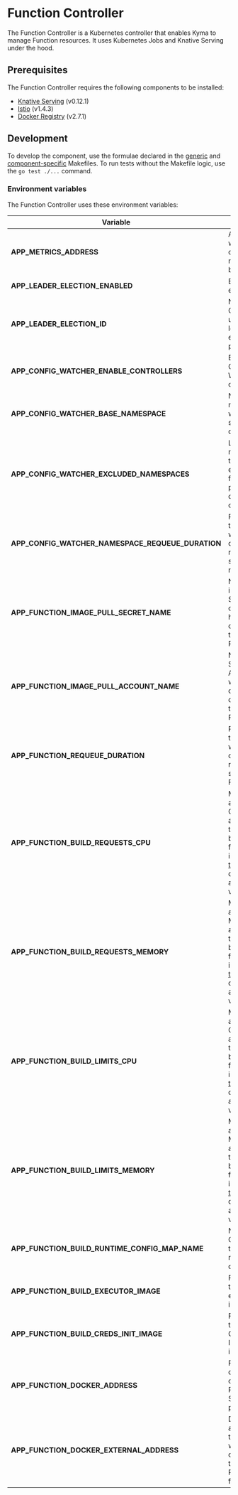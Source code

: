 # Function Controller

The Function Controller is a Kubernetes controller that enables Kyma to manage Function resources. It uses Kubernetes Jobs and Knative Serving under the hood.

## Prerequisites

The Function Controller requires the following components to be installed:

- [Knative Serving](https://github.com/knative/serving/releases) (v0.12.1)
- [Istio](https://github.com/istio/istio/releases) (v1.4.3)
- [Docker Registry](https://github.com/docker/distribution) (v2.7.1)

## Development

To develop the component, use the formulae declared in the [generic](/common/makefiles/generic-make-go.mk) and [component-specific](./Makefile) Makefiles. To run tests without the Makefile logic, use the `go test ./...` command.

### Environment variables

The Function Controller uses these environment variables:

| Variable                                          | Description                                                                                                                                                                                                               | Default value                                                                                                                                              |
| ------------------------------------------------- | ------------------------------------------------------------------------------------------------------------------------------------------------------------------------------------------------------------------------- | ---------------------------------------------------------------------------------------------------------------------------------------------------------- |
| **APP_METRICS_ADDRESS**                           | Address on which controller metrics will be exposed.                                                                                                                                                                      | `:8080`                                                                                                                                                    |
| **APP_LEADER_ELECTION_ENABLED**                   | Enalbe leader election.                                                                                                                                                                                                   | `false`                                                                                                                                                    |
| **APP_LEADER_ELECTION_ID**                        | Name of the ConfigMap used in leader election process.                                                                                                                                                                    | `serverless-controller-leader-election-helper`                                                                                                             |
| **APP_CONFIG_WATCHER_ENABLE_CONTROLLERS**         | Enable Config Watcher controllers.                                                                                                                                                                                        | `true`                                                                                                                                                     |
| **APP_CONFIG_WATCHER_BASE_NAMESPACE**             | Name of the namespace with serverless configuration.                                                                                                                                                                      | `kyma-system`                                                                                                                                              |
| **APP_CONFIG_WATCHER_EXCLUDED_NAMESPACES**        | List of namespaces that are excluded from propagation of configuration.                                                                                                                                                   | `istio-system;knative-eventing;knative-serving;kube-node-lease;kube-public;kube-system;kyma-installer;kyma-integration;kyma-system;tekton-pipelines;natss` |
| **APP_CONFIG_WATCHER_NAMESPACE_REQUEUE_DURATION** | Period of time after which the controller refreshes the status of a namespace.                                                                                                                                            | `1m`                                                                                                                                                       |
| **APP_FUNCTION_IMAGE_PULL_SECRET_NAME**           | Name of the image Pull Secret which contains hashed credentials to the Docker Registry                                                                                                                                    | `function-controller-registry-credentials`                                                                                                                 |
| **APP_FUNCTION_IMAGE_PULL_ACCOUNT_NAME**          | Name of the Service Account which contains credentials to the Docker Registry                                                                                                                                             | `function-controller`                                                                                                                                      |
| **APP_FUNCTION_REQUEUE_DURATION**                 | Period of time after which the controller refreshes the status of a Function CR.                                                                                                                                          | `1m`                                                                                                                                                       |
| **APP_FUNCTION_BUILD_REQUESTS_CPU**               | Minimum amount of CPU assigned to the Job to build the function image. See [this](https://kubernetes.io/docs/concepts/configuration/manage-compute-resources-container/#meaning-of-cpu) document for available values.    | `350m`                                                                                                                                                     |
| **APP_FUNCTION_BUILD_REQUESTS_MEMORY**            | Minimum amount of Memory assigned to the Job to build the function image. See [this](https://kubernetes.io/docs/concepts/configuration/manage-compute-resources-container/#meaning-of-cpu) document for available values. | `750mi`                                                                                                                                                    |
| **APP_FUNCTION_BUILD_LIMITS_CPU**                 | Maximum amount of CPU assigned to the Job to build the function image. See [this](https://kubernetes.io/docs/concepts/configuration/manage-compute-resources-container/#meaning-of-cpu) document for available values.    | `1`                                                                                                                                                        |
| **APP_FUNCTION_BUILD_LIMITS_MEMORY**              | Maximum amount of Memory assigned to the Job to build the function image. See [this](https://kubernetes.io/docs/concepts/configuration/manage-compute-resources-container/#meaning-of-cpu) document for available values. | `1Gi`                                                                                                                                                      |
| **APP_FUNCTION_BUILD_RUNTIME_CONFIG_MAP_NAME**    | Name of the ConfigMap that contains runtime definition.                                                                                                                                                                   | `dockerfile-nodejs-12`                                                                                                                                     |
| **APP_FUNCTION_BUILD_EXECUTOR_IMAGE**             | Full mame of the Kaniko executor image.                                                                                                                                                                                   | `gcr.io/kaniko-project/executor:v0.17.1`                                                                                                                   |
| **APP_FUNCTION_BUILD_CREDS_INIT_IMAGE**           | Full name of the Credentials Initializer image.                                                                                                                                                                           | `gcr.io/tekton-releases/github.com/tektoncd/pipeline/cmd/creds-init:v0.10.1`                                                                               |
| **APP_FUNCTION_DOCKER_ADDRESS**                   | Fully qualified domain name of the Docker Registry Service with port                                                                                                                                                      | `function-controller-docker-registry.kyma-system.svc.cluster.local:5000`                                                                                   |
| **APP_FUNCTION_DOCKER_EXTERNAL_ADDRESS**          | Domain address through which connection to the Docker Registry is facilitated                                                                                                                                             | `registry.kyma.local`                                                                                                                                      |

